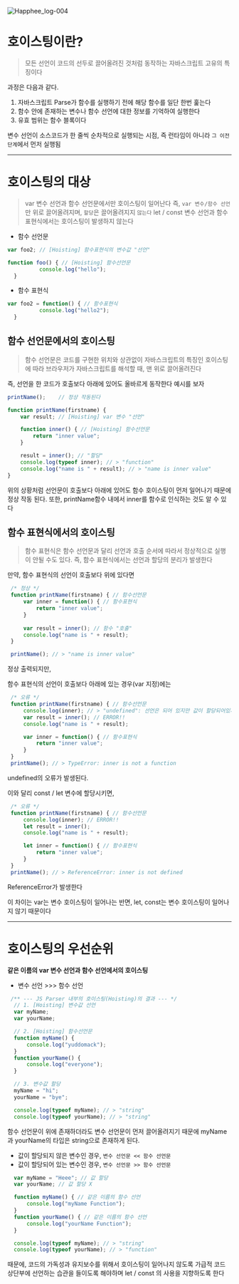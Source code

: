 ![Happhee_log-004](https://user-images.githubusercontent.com/79238676/157381191-7d90552e-e50e-47fc-a092-73ff9a3a2853.png)


# 호이스팅이란?
> 모든 선언이 코드의 선두로 끌어올려진 것처럼 동작하는 자바스크립트 고유의 특징이다

과정은 다음과 같다.
1. 자바스크립트 Parse가 함수를 실행하기 전에 해당 함수를 일단 한번 훑는다
2. 함수 안에 존재하는 변수나 함수 선언에 대한 정보를 기억하여 실행한다
3. 유효 범위는 함수 블록이다

변수 선언이 소스코드가 한 줄씩 순차적으로 실행되는 시점,
즉 런타임이 아니라 ```그 이전 단계```에서 먼저 실행됨


---

# 호이스팅의 대상
> var 변수 선언과 함수 선언문에서만 호이스팅이 일어난다
즉, ```var 변수/함수 선언```만 위로 끌어올려지며, ```할당```은 끌어올려지지 ```않는다```
let / const 변수 선언과 함수 표현식에서는 호이스팅이 발생하지 않는다


- 함수 선언문
```js
var foo2; // [Hoisting] 함수표현식의 변수값 "선언"

function foo() { // [Hoisting] 함수선언문
          console.log("hello");
  }
```

- 함수 표현식
```js
var foo2 = function() { // 함수표현식
          console.log("hello2");
  }
```

## 함수 선언문에서의 호이스팅
> 함수 선언문은 코드를 구현한 위치와 상관없이 자바스크립트의 특징인 호이스팅에 따라 브라우저가 자바스크립트를 해석할 때, 맨 위로 끌어올려진다

즉, 선언을 한 코드가 호출보다 아래에 있어도 올바르게 동작한다
예시를 보자
```js
printName();	// 정상 작동된다

function printName(firstname) { 
    var result; // [Hoisting] var 변수 "선언"

    function inner() { // [Hoisting] 함수선언문
        return "inner value";
    }

    result = inner(); // "할당"
    console.log(typeof inner); // > "function"
    console.log("name is " + result); // > "name is inner value"
}
```

위의 상황처럼 선언문이 호출보다 아래에 있어도 함수 호이스팅이 먼저 일어나기 때문에 정상 작동 된다. 또한, printName함수 내에서 inner를  함수로 인식하는 것도 알 수 있다

## 함수 표현식에서의 호이스팅
> 함수 표현식은 함수 선언문과 달리 선언과 호출 순서에 따라서 정상적으로 실행이 안될 수도 있다. 
즉, 함수 표현식에서는 선언과 할당의 분리가 발생한다

만약, 함수 표현식의 선언이 호출보다 위에 있다면
```js
 /* 정상 */
 function printName(firstname) { // 함수선언문
     var inner = function() { // 함수표현식 
         return "inner value";
     }
        
     var result = inner(); // 함수 "호출"
     console.log("name is " + result);
 }

 printName(); // > "name is inner value"
```
정상 출력되지만,

함수 표현식의 선언이 호출보다 아래에 있는 경우(var 지정)에는
```js
 /* 오류 */
 function printName(firstname) { // 함수선언문
     console.log(inner); // > "undefined": 선언은 되어 있지만 값이 할당되어있지 않은 경우
     var result = inner(); // ERROR!!
     console.log("name is " + result);

     var inner = function() { // 함수표현식 
         return "inner value";
     }
 }
 printName(); // > TypeError: inner is not a function
```
undefined의 오류가 발생된다.

이와 달리 const / let 변수에 할당시키면,
```js
 /* 오류 */
 function printName(firstname) { // 함수선언문
     console.log(inner); // ERROR!!
     let result = inner();  
     console.log("name is " + result);

     let inner = function() { // 함수표현식 
         return "inner value";
     }
 }
 printName(); // > ReferenceError: inner is not defined
```
ReferenceError가 발생한다

이 차이는 var는 변수 호이스팅이 일어나는 반면, let, const는 변수 호이스팅이 일어나지 않기 때문이다


----


# 호이스팅의 우선순위
**같은 이름의 var 변수 선언과 함수 선언에서의 호이스팅**
- 변수 선언 >>> 함수 선언 

```js
 /** --- JS Parser 내부의 호이스팅(Hoisting)의 결과 --- */
  // 1. [Hoisting] 변수값 선언 
  var myName; 
  var yourName; 

  // 2. [Hoisting] 함수선언문
  function myName() {
      console.log("yuddomack");
  }
  function yourName() {
      console.log("everyone");
  }

  // 3. 변수값 할당
  myName = "hi";
  yourName = "bye";

  console.log(typeof myName); // > "string"
  console.log(typeof yourName); // > "string"
```

함수 선언문이 위에 존재하더라도 변수 선언문이 먼저 끌어올려지기 때문에 myName과 yourName의 타입은 string으로 존재하게 된다.

- 값이 할당되지 않은 변수인 경우, ```변수 선언문 << 함수 선언문```
- 값이 할당되어 있는 변수인 경우, ```변수 선언문 >> 함수 선언문```


```js
  var myName = "Heee"; // 값 할당 
  var yourName; // 값 할당 X

  function myName() { // 같은 이름의 함수 선언
      console.log("myName Function");
  }
  function yourName() { // 같은 이름의 함수 선언
      console.log("yourName Function");
  }

  console.log(typeof myName); // > "string"
  console.log(typeof yourName); // > "function"
```

때문에, 코드의 가독성과 유지보수를 위해서 호이스팅이 일어나지 않도록 가급적 코드 상단부에 선언하는 습관을 들이도록 해야하며 let / const 의 사용을 지향하도록 한다



